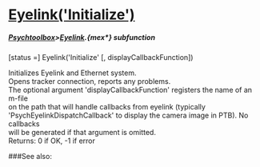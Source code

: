 # [Eyelink('Initialize')](Eyelink-Initialize) 
##### [Psychtoolbox](Psychtoolbox)>[Eyelink](Eyelink).{mex*} subfunction

[status =] Eyelink('Initialize' [, displayCallbackFunction])

Initializes Eyelink and Ethernet system.  
Opens tracker connection, reports any problems.  
The optional argument 'displayCallbackFunction' registers the name of an m-file  
on the path that will handle callbacks from eyelink (typically  
'PsychEyelinkDispatchCallback' to display the camera image in PTB). No callbacks  
will be generated if that argument is omitted.  
Returns: 0 if OK, -1 if error  


###See also:

